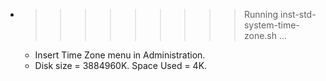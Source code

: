 * >>>>>>>>> Running inst-std-system-time-zone.sh ...
  * Insert Time Zone menu in Administration.
  * Disk size = 3884960K. Space Used = 4K.
